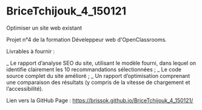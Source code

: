 # BriceTchijouk_4_150121
Optimiser un site web existant

Projet n°4 de la formation Déveleppeur web d'OpenClassrooms.

Livrables à fournir :

_ Le rapport d’analyse SEO du site, utilisant le modèle fourni, dans lequel on identifie clairement les 10 recommandations sélectionnées ;
_ Le code source complet du site amélioré ;
_ Un rapport d’optimisation comprenant une comparaison des résultats (y compris de la vitesse de chargement et l’accessibilité).

Lien vers la GitHub Page : https://brissok.github.io/BriceTchijouk_4_150121/
